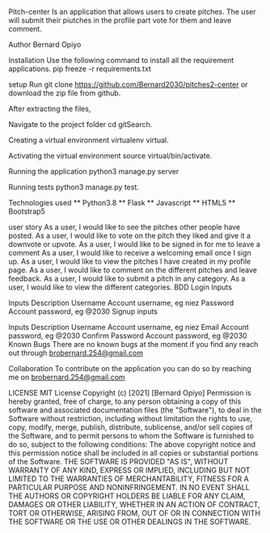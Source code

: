 Pitch-center
Is an application that allows users to create pitches. The user will submit their piutches in the profile part vote for them and leave comment.

Author
Bernard Opiyo

Installation
Use the following command to install all the requirement applications. pip freeze -r requirements.txt

setup
Run git clone https://github.com/Bernard2030/pitches2-center or download the zip file from github.

After extracting the files,

Navigate to the project folder cd gitSearch.

Creating a virtual environment virtualenv virtual.

Activating the virtual environment source virtual/bin/activate.

Running the application python3 manage.py server

Running tests python3 manage.py test.

Technologies used
** Python3.8 ** Flask ** Javascript ** HTML5 ** Bootstrap5

user story
As a user, I would like to see the pitches other people have posted.
As a user, I would like to vote on the pitch they liked and give it a downvote or upvote.
As a user, I would like to be signed in for me to leave a comment
As a user, I would like to receive a welcoming email once I sign up.
As a user, I would like to view the pitches I have created in my profile page.
As a user, I would like to comment on the different pitches and leave feedback.
As a user, I would like to submit a pitch in any category.
As a user, I would like to view the different categories.
BDD
Login Inputs

Inputs	Description
Username	Account username, eg niez
Password	Account password, eg @2030
Signup inputs

Inputs	Description
Username	Account username, eg niez
Email	Account password, eg @2030
Confirm Password	Account password, eg @2030
Known Bugs
There are no known bugs at the moment if you find any reach out through brobernard.254@gmail.com

Collaboration
To contribute on the application you can do so by reaching me on brobernard.254@gmail.com

LICENSE
MIT License Copyright (c) [2021] [Bernard Opiyo] Permission is hereby granted, free of charge, to any person obtaining a copy of this software and associated documentation files (the "Software"), to deal in the Software without restriction, including without limitation the rights to use, copy, modify, merge, publish, distribute, sublicense, and/or sell copies of the Software, and to permit persons to whom the Software is furnished to do so, subject to the following conditions: The above copyright notice and this permission notice shall be included in all copies or substantial portions of the Software. THE SOFTWARE IS PROVIDED "AS IS", WITHOUT WARRANTY OF ANY KIND, EXPRESS OR IMPLIED, INCLUDING BUT NOT LIMITED TO THE WARRANTIES OF MERCHANTABILITY, FITNESS FOR A PARTICULAR PURPOSE AND NONINFRINGEMENT. IN NO EVENT SHALL THE AUTHORS OR COPYRIGHT HOLDERS BE LIABLE FOR ANY CLAIM, DAMAGES OR OTHER LIABILITY, WHETHER IN AN ACTION OF CONTRACT, TORT OR OTHERWISE, ARISING FROM, OUT OF OR IN CONNECTION WITH THE SOFTWARE OR THE USE OR OTHER DEALINGS IN THE SOFTWARE.